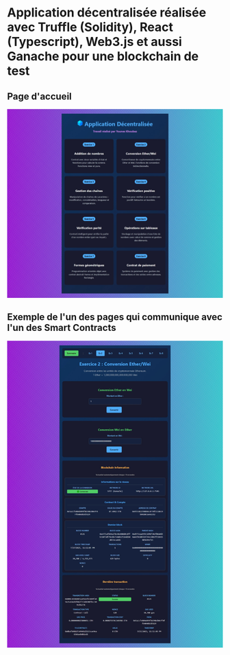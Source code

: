 # Application décentralisée réalisée avec Truffle (Solidity), React (Typescript), Web3.js et aussi Ganache pour une blockchain de test 

## Page d'accueil

![Description of image](./frontend/src/assets/homepage.jpeg)

## Exemple de l'un des pages qui communique avec l'un des Smart Contracts

![Description of image](./frontend/src/assets/ex2.jpeg)
